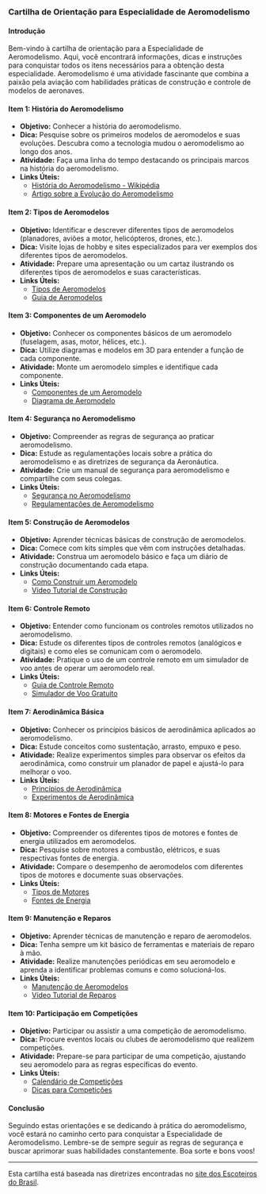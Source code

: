 
### Cartilha de Orientação para Especialidade de Aeromodelismo

#### Introdução
Bem-vindo à cartilha de orientação para a Especialidade de Aeromodelismo. Aqui, você encontrará informações, dicas e instruções para conquistar todos os itens necessários para a obtenção desta especialidade. Aeromodelismo é uma atividade fascinante que combina a paixão pela aviação com habilidades práticas de construção e controle de modelos de aeronaves.

#### Item 1: História do Aeromodelismo
- **Objetivo:** Conhecer a história do aeromodelismo.
- **Dica:** Pesquise sobre os primeiros modelos de aeromodelos e suas evoluções. Descubra como a tecnologia mudou o aeromodelismo ao longo dos anos.
- **Atividade:** Faça uma linha do tempo destacando os principais marcos na história do aeromodelismo.
- **Links Úteis:**
  - [História do Aeromodelismo - Wikipédia](https://pt.wikipedia.org/wiki/Aeromodelismo)
  - [Artigo sobre a Evolução do Aeromodelismo](https://www.aeromodelismobr.com/evolucao-do-aeromodelismo)

#### Item 2: Tipos de Aeromodelos
- **Objetivo:** Identificar e descrever diferentes tipos de aeromodelos (planadores, aviões a motor, helicópteros, drones, etc.).
- **Dica:** Visite lojas de hobby e sites especializados para ver exemplos dos diferentes tipos de aeromodelos.
- **Atividade:** Prepare uma apresentação ou um cartaz ilustrando os diferentes tipos de aeromodelos e suas características.
- **Links Úteis:**
  - [Tipos de Aeromodelos](https://www.modelismo.com.br/tipos-de-aeromodelos)
  - [Guia de Aeromodelos](https://www.aeromodelos.com.br/guia)

#### Item 3: Componentes de um Aeromodelo
- **Objetivo:** Conhecer os componentes básicos de um aeromodelo (fuselagem, asas, motor, hélices, etc.).
- **Dica:** Utilize diagramas e modelos em 3D para entender a função de cada componente.
- **Atividade:** Monte um aeromodelo simples e identifique cada componente.
- **Links Úteis:**
  - [Componentes de um Aeromodelo](https://www.aeromodelismo.com.br/componentes)
  - [Diagrama de Aeromodelo](https://www.modelismo.com.br/diagrama)

#### Item 4: Segurança no Aeromodelismo
- **Objetivo:** Compreender as regras de segurança ao praticar aeromodelismo.
- **Dica:** Estude as regulamentações locais sobre a prática do aeromodelismo e as diretrizes de segurança da Aeronáutica.
- **Atividade:** Crie um manual de segurança para aeromodelismo e compartilhe com seus colegas.
- **Links Úteis:**
  - [Segurança no Aeromodelismo](https://www.aeromodelismo.com.br/seguranca)
  - [Regulamentações de Aeromodelismo](https://www.anac.gov.br/aeronaves/certificacao/operacao-de-aeromodelos)

#### Item 5: Construção de Aeromodelos
- **Objetivo:** Aprender técnicas básicas de construção de aeromodelos.
- **Dica:** Comece com kits simples que vêm com instruções detalhadas.
- **Atividade:** Construa um aeromodelo básico e faça um diário de construção documentando cada etapa.
- **Links Úteis:**
  - [Como Construir um Aeromodelo](https://www.aeromodelismo.com.br/construcao)
  - [Vídeo Tutorial de Construção](https://www.youtube.com/watch?v=aeromodelo-construcao)

#### Item 6: Controle Remoto
- **Objetivo:** Entender como funcionam os controles remotos utilizados no aeromodelismo.
- **Dica:** Estude os diferentes tipos de controles remotos (analógicos e digitais) e como eles se comunicam com o aeromodelo.
- **Atividade:** Pratique o uso de um controle remoto em um simulador de voo antes de operar um aeromodelo real.
- **Links Úteis:**
  - [Guia de Controle Remoto](https://www.aeromodelismo.com.br/controle-remoto)
  - [Simulador de Voo Gratuito](https://www.simuladoresdevoo.com.br)

#### Item 7: Aerodinâmica Básica
- **Objetivo:** Conhecer os princípios básicos de aerodinâmica aplicados ao aeromodelismo.
- **Dica:** Estude conceitos como sustentação, arrasto, empuxo e peso.
- **Atividade:** Realize experimentos simples para observar os efeitos da aerodinâmica, como construir um planador de papel e ajustá-lo para melhorar o voo.
- **Links Úteis:**
  - [Princípios de Aerodinâmica](https://www.aeromodelismo.com.br/aerodinamica)
  - [Experimentos de Aerodinâmica](https://www.youtube.com/watch?v=aerodinamica-experimentos)

#### Item 8: Motores e Fontes de Energia
- **Objetivo:** Compreender os diferentes tipos de motores e fontes de energia utilizados em aeromodelos.
- **Dica:** Pesquise sobre motores a combustão, elétricos, e suas respectivas fontes de energia.
- **Atividade:** Compare o desempenho de aeromodelos com diferentes tipos de motores e documente suas observações.
- **Links Úteis:**
  - [Tipos de Motores](https://www.aeromodelismo.com.br/motores)
  - [Fontes de Energia](https://www.aeromodelismo.com.br/energia)

#### Item 9: Manutenção e Reparos
- **Objetivo:** Aprender técnicas de manutenção e reparo de aeromodelos.
- **Dica:** Tenha sempre um kit básico de ferramentas e materiais de reparo à mão.
- **Atividade:** Realize manutenções periódicas em seu aeromodelo e aprenda a identificar problemas comuns e como solucioná-los.
- **Links Úteis:**
  - [Manutenção de Aeromodelos](https://www.aeromodelismo.com.br/manutencao)
  - [Vídeo Tutorial de Reparos](https://www.youtube.com/watch?v=aeromodelo-reparos)

#### Item 10: Participação em Competições
- **Objetivo:** Participar ou assistir a uma competição de aeromodelismo.
- **Dica:** Procure eventos locais ou clubes de aeromodelismo que realizem competições.
- **Atividade:** Prepare-se para participar de uma competição, ajustando seu aeromodelo para as regras específicas do evento.
- **Links Úteis:**
  - [Calendário de Competições](https://www.aeromodelismo.com.br/competicoes)
  - [Dicas para Competições](https://www.aeromodelismo.com.br/dicas-competicoes)

#### Conclusão
Seguindo estas orientações e se dedicando à prática do aeromodelismo, você estará no caminho certo para conquistar a Especialidade de Aeromodelismo. Lembre-se de sempre seguir as regras de segurança e buscar aprimorar suas habilidades constantemente. Boa sorte e bons voos!

---

Esta cartilha está baseada nas diretrizes encontradas no [site dos Escoteiros do Brasil](https://www.escoteiros.org.br/especialidades/aeromodelismo/).
